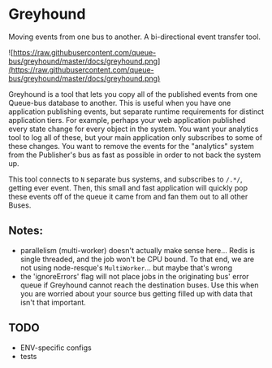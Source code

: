 # Greyhound
Moving events from one bus to another.
A bi-directional event transfer tool.

![https://raw.githubusercontent.com/queue-bus/greyhound/master/docs/greyhound.png](https://raw.githubusercontent.com/queue-bus/greyhound/master/docs/greyhound.png)

Greyhound is a tool that lets you copy all of the published events from one Queue-bus database to another.  This is useful when you have one application publishing events, but separate runtime requirements for distinct application tiers.  For example, perhaps your web application published every state change for every object in the system.  You want your analytics tool to log all of these, but your main application only subscribes to some of these changes.  You want to remove the events for the "analytics" system from the Publisher's bus as fast as possible in order to not back the system up.

This tool connects to `N` separate bus systems, and subscribes to `/.*/`, getting ever event.  Then, this small and fast application will quickly pop these events off of the queue it came from and fan them out to all other Buses.

## Notes:
- parallelism (multi-worker) doesn't actually make sense here... Redis is single threaded, and the job won't be CPU bound.  To that end, we are not using node-resque's `MultiWorker`... but maybe that's wrong
- the 'ignoreErrors' flag will not place jobs in the originating bus' error queue if Greyhound cannot reach the destination buses. Use this when you are worried about your source bus getting filled up with data that isn't that important. 

## TODO
- ENV-specific configs
- tests

